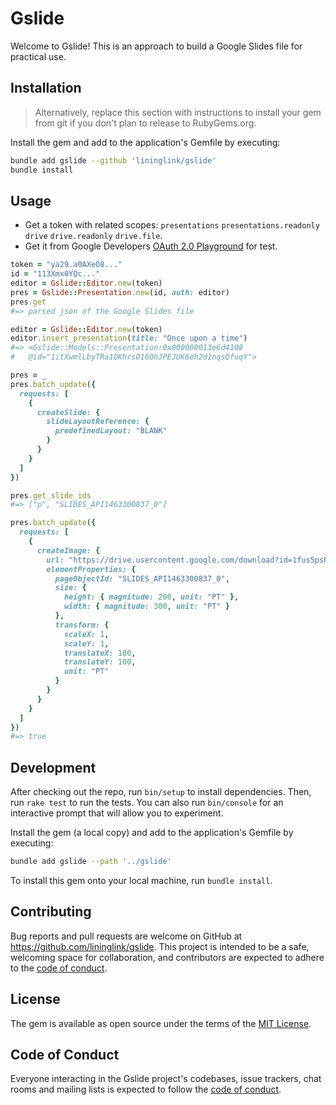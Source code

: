 # Gslide

Welcome to Gslide! This is an approach to build a Google Slides file for practical use.

## Installation

> Alternatively, replace this section with instructions to install your gem from git if you don't plan to release to RubyGems.org.

Install the gem and add to the application's Gemfile by executing:

```bash
bundle add gslide --github 'lininglink/gslide'
bundle install
```

## Usage

- Get a token with related scopes: `presentations` `presentations.readonly` `drive` `drive.readonly` `drive.file`.
- Get it from Google Developers [OAuth 2.0 Playground](https://developers.google.com/oauthplayground) for test.

```rb
token = "ya29.a0AXeO8..."
id = "113Xmx0YQc..."
editor = Gslide::Editor.new(token)
pres = Gslide::Presentation.new(id, auth: editor)
pres.get
#=> parsed json of the Google Slides file
```

```rb
editor = Gslide::Editor.new(token)
editor.insert_presentation(title: "Once upon a time")
#=> <Gslide::Models::Presentation:0x000000013e6d4108
#   @id="1itXwmlLbyTRa1QKhrsO16OhJPEJUK6eh2d1nqsQfuqY">

pres = _
pres.batch_update({
  requests: [
    {
      createSlide: {
        slideLayoutReference: {
          predefinedLayout: "BLANK"
        }
      }
    }
  ]
})

pres.get_slide_ids
#=> ["p", "SLIDES_API1463300837_0"]

pres.batch_update({
  requests: [
    {
      createImage: {
        url: "https://drive.usercontent.google.com/download?id=1fus5psRLzIJjG3A5GAfbqu22cdEczNZQ&authuser=0",
        elementProperties: {
          pageObjectId: "SLIDES_API1463300837_0",
          size: {
            height: { magnitude: 200, unit: "PT" },
            width: { magnitude: 300, unit: "PT" }
          },
          transform: {
            scaleX: 1,
            scaleY: 1,
            translateX: 100,
            translateY: 100,
            unit: "PT"
          }
        }
      }
    }
  ]
})
#=> true
```

## Development

After checking out the repo, run `bin/setup` to install dependencies. Then, run `rake test` to run the tests. You can also run `bin/console` for an interactive prompt that will allow you to experiment.

Install the gem (a local copy) and add to the application's Gemfile by executing:

```bash
bundle add gslide --path '../gslide'
```

To install this gem onto your local machine, run `bundle install`.

## Contributing

Bug reports and pull requests are welcome on GitHub at https://github.com/lininglink/gslide. This project is intended to be a safe, welcoming space for collaboration, and contributors are expected to adhere to the [code of conduct](https://github.com/lininglink/gslide/blob/master/CODE_OF_CONDUCT.md).

## License

The gem is available as open source under the terms of the [MIT License](https://opensource.org/licenses/MIT).

## Code of Conduct

Everyone interacting in the Gslide project's codebases, issue trackers, chat rooms and mailing lists is expected to follow the [code of conduct](https://github.com/lininglink/gslide/blob/master/CODE_OF_CONDUCT.md).
